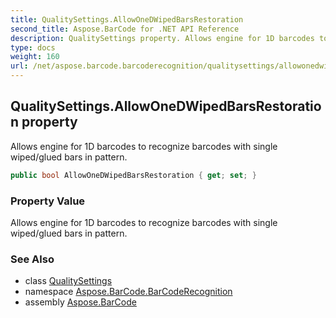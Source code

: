 ```yaml
---
title: QualitySettings.AllowOneDWipedBarsRestoration
second_title: Aspose.BarCode for .NET API Reference
description: QualitySettings property. Allows engine for 1D barcodes to recognize barcodes with single wiped/glued bars in pattern
type: docs
weight: 160
url: /net/aspose.barcode.barcoderecognition/qualitysettings/allowonedwipedbarsrestoration/
---
```

## QualitySettings.AllowOneDWipedBarsRestoration property

Allows engine for 1D barcodes to recognize barcodes with single wiped/glued bars in pattern.

```csharp
public bool AllowOneDWipedBarsRestoration { get; set; }
```

### Property Value

Allows engine for 1D barcodes to recognize barcodes with single wiped/glued bars in pattern.

### See Also

* class [QualitySettings](../)
* namespace [Aspose.BarCode.BarCodeRecognition](../../qualitysettings/)
* assembly [Aspose.BarCode](../../../)


